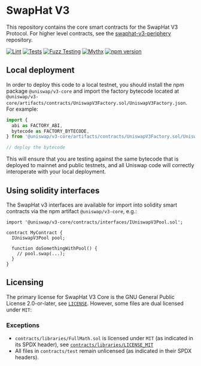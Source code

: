 # SwapHat V3

This repository contains the core smart contracts for the SwapHat V3 Protocol.
For higher level contracts, see the [swaphat-v3-periphery](https://github.com/swaphat/uniswap-v3-periphery)
repository.

[![Lint](https://github.com/uniswap/uniswap-v3-core/actions/workflows/lint.yml/badge.svg)](https://github.com/uniswap/uniswap-v3-core/actions/workflows/lint.yml)
[![Tests](https://github.com/uniswap/uniswap-v3-core/actions/workflows/tests.yml/badge.svg)](https://github.com/uniswap/uniswap-v3-core/actions/workflows/tests.yml)
[![Fuzz Testing](https://github.com/uniswap/uniswap-v3-core/actions/workflows/fuzz-testing.yml/badge.svg)](https://github.com/uniswap/uniswap-v3-core/actions/workflows/fuzz-testing.yml)
[![Mythx](https://github.com/uniswap/uniswap-v3-core/actions/workflows/mythx.yml/badge.svg)](https://github.com/uniswap/uniswap-v3-core/actions/workflows/mythx.yml)
[![npm version](https://img.shields.io/npm/v/@uniswap/v3-core/latest.svg)](https://www.npmjs.com/package/@uniswap/v3-core/v/latest)


## Local deployment

In order to deploy this code to a local testnet, you should install the npm package
`@uniswap/v3-core`
and import the factory bytecode located at
`@uniswap/v3-core/artifacts/contracts/UniswapV3Factory.sol/UniswapV3Factory.json`.
For example:

```typescript
import {
  abi as FACTORY_ABI,
  bytecode as FACTORY_BYTECODE,
} from '@uniswap/v3-core/artifacts/contracts/UniswapV3Factory.sol/UniswapV3Factory.json'

// deploy the bytecode
```

This will ensure that you are testing against the same bytecode that is deployed to
mainnet and public testnets, and all Uniswap code will correctly interoperate with
your local deployment.

## Using solidity interfaces

The SwapHat v3 interfaces are available for import into solidity smart contracts
via the npm artifact `@uniswap/v3-core`, e.g.:

```solidity
import '@uniswap/v3-core/contracts/interfaces/IUniswapV3Pool.sol';

contract MyContract {
  IUniswapV3Pool pool;

  function doSomethingWithPool() {
    // pool.swap(...);
  }
}

```

## Licensing

The primary license for SwapHat V3 Core is the GNU General Public License 2.0-or-later, see [`LICENSE`](./LICENSE). However, some files are dual licensed under `MIT`:


### Exceptions

- `contracts/libraries/FullMath.sol` is licensed under `MIT` (as indicated in its SPDX header), see [`contracts/libraries/LICENSE_MIT`](contracts/libraries/LICENSE_MIT)
- All files in `contracts/test` remain unlicensed (as indicated in their SPDX headers).
